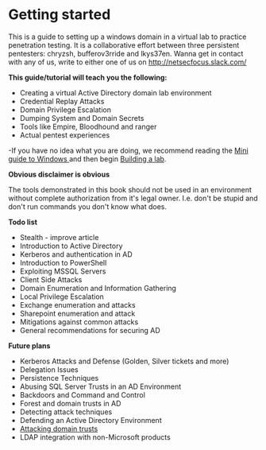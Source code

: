 # Getting started

This is a guide to setting up a windows domain in a virtual lab to practice penetration testing. It is a collaborative effort between three persistent pentesters: chryzsh, bufferov3rride and lkys37en. Wanna get in contact with any of us, write to either one of us on http://netsecfocus.slack.com/

**This guide/tutorial will teach you the following:**

* Creating a virtual Active Directory domain lab environment
* Credential Replay Attacks
* Domain Privilege Escalation
* Dumping System and Domain Secrets
* Tools like Empire, Bloodhound and ranger
* Actual pentest experiences


-If you have no idea what you are doing, we recommend reading the [Mini guide to Windows ](stuff/miniguide.md) and then begin [Building a lab](labs/building-a-lab.md). 

**Obvious disclaimer is obvious**

The tools demonstrated in this book should not be used in an environment without complete authorization from it's legal owner. I.e. don't be stupid and don't run commands you don't know what does.

**Todo list**

* Stealth - improve article
* Introduction to Active Directory
* Kerberos and authentication in AD
* Introduction to PowerShell
* Exploiting MSSQL Servers
* Client Side Attacks
* Domain Enumeration and Information Gathering
* Local Privilege Escalation
* Exchange enumeration and attacks
* Sharepoint enumeration and attack
* Mitigations against common attacks
* General recommendations for securing AD

**Future plans**
* Kerberos Attacks and Defense \(Golden, Silver tickets and more\)
* Delegation Issues
* Persistence Techniques
* Abusing SQL Server Trusts in an AD Environment
* Backdoors and Command and Control
* Forest and domain trusts in AD
* Detecting attack techniques
* Defending an Active Directory Environment
* [Attacking domain trusts](http://www.harmj0y.net/blog/redteaming/a-guide-to-attacking-domain-trusts/)
* LDAP integration with non-Microsoft products